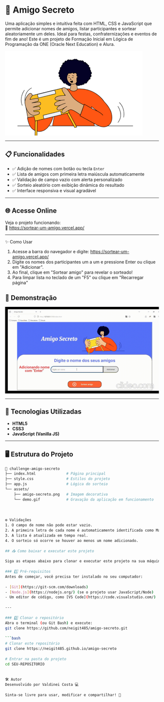 # 🎁 Amigo Secreto

Uma aplicação simples e intuitiva feita com HTML, CSS e JavaScript que permite adicionar nomes de amigos, listar participantes e sortear aleatoriamente um deles. Ideal para festas, confraternizações e eventos de fim de ano! Este é um projeto de Formação Inicial em Lógica de Programação da ONE (Oracle Next Education) e Alura.

![Banner do Projeto](assets/amigo-secreto.png)

---

## 📋 Funcionalidades

- ✅ Adição de nomes com botão ou tecla `Enter`
- ✅ Lista de amigos com primeira letra maiúscula automaticamente
- ✅ Validação de campo vazio com alerta personalizado
- ✅ Sorteio aleatório com exibição dinâmica do resultado
- ✅ Interface responsiva e visual agradável

---

## 🌐 Acesse Online

Veja o projeto funcionando:  
🔗 https://sortear-um-amigo.vercel.app/

---
✨ Como Usar
1. Acesse a barra do navegador e digite:
https://sortear-um-amigo.vercel.app/
3. Digite os nomes dos participantes um a um e pressione Enter ou clique em "Adicionar".
4. Ao final, clique em "Sortear amigo" para revelar o sorteado!
5. Para limpar lista no teclado de um "F5" ou clique em "Recarregar página"

## 🧪 Demonstração

![Demonstração do projeto](assets/demo.gif)

---

## 🧠 Tecnologias Utilizadas

- **HTML5**
- **CSS3**
- **JavaScript (Vanilla JS)**

---

## 🖥️ Estrutura do Projeto

```bash
📁 challenge-amigo-secreto
├── index.html              # Página principal
├── style.css               # Estilos do projeto
├── app.js                  # Lógica do sorteio
└── assets/
    ├── amigo-secreto.png   # Imagem decorativa
    └── demo.gif            # Gravação da aplicação em funcionamento



⚙️ Validações
1. O campo de nome não pode estar vazio.
2. A primeira letra de cada nome é automaticamente identificada como Maiúscula.
3. A lista é atualizada em tempo real.
4. O sorteio só ocorre se houver ao menos um nome adicionado.

## 📥 Como baixar e executar este projeto

Siga as etapas abaixo para clonar e executar este projeto na sua máquina local:

### 1️⃣ Pré-requisitos
Antes de começar, você precisa ter instalado no seu computador:

- [Git](https://git-scm.com/downloads)
- [Node.js](https://nodejs.org/) (se o projeto usar JavaScript/Node)
- Um editor de código, como [VS Code](https://code.visualstudio.com/)

---

### 2️⃣ Clonar o repositório
Abra o terminal (ou Git Bash) e execute:
git clone https://github.com/neigit485/amigo-secreto.git

```bash
# Clonar este repositório
git clone https://neigit485.github.io/amigo-secreto

# Entrar na pasta do projeto
cd SEU-REPOSITORIO


🛠️ Autor
Desenvolvido por Valdinei Costa 💻

Sinta-se livre para usar, modificar e compartilhar! 🙌
